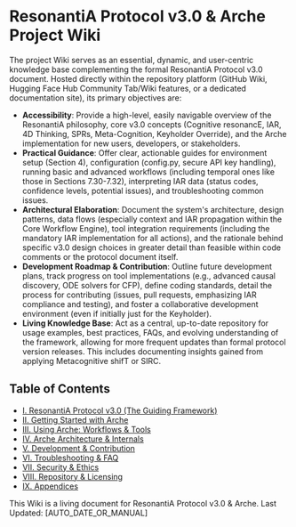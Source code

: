 # ResonantiA Protocol v3.0 & Arche Project Wiki

<!--
Instruction for AI Assistant (e.g., Cursor) or Keyholder populating the Wiki:
This introductory text should be placed on the Wiki's main/home page or as a preface to the Wiki section.
It sets the stage for the entire documentation effort.
-->

The project Wiki serves as an essential, dynamic, and user-centric knowledge base complementing the formal ResonantiA Protocol v3.0 document. Hosted directly within the repository platform (GitHub Wiki, Hugging Face Hub Community Tab/Wiki features, or a dedicated documentation site), its primary objectives are:

*   **Accessibility**: Provide a high-level, easily navigable overview of the ResonantiA philosophy, core v3.0 concepts (Cognitive resonancE, IAR, 4D Thinking, SPRs, Meta-Cognition, Keyholder Override), and the Arche implementation for new users, developers, or stakeholders.
*   **Practical Guidance**: Offer clear, actionable guides for environment setup (Section 4), configuration (config.py, secure API key handling), running basic and advanced workflows (including temporal ones like those in Sections 7.30-7.32), interpreting IAR data (status codes, confidence levels, potential issues), and troubleshooting common issues.
*   **Architectural Elaboration**: Document the system's architecture, design patterns, data flows (especially context and IAR propagation within the Core Workflow Engine), tool integration requirements (including the mandatory IAR implementation for all actions), and the rationale behind specific v3.0 design choices in greater detail than feasible within code comments or the protocol document itself.
*   **Development Roadmap & Contribution**: Outline future development plans, track progress on tool implementations (e.g., advanced causal discovery, ODE solvers for CFP), define coding standards, detail the process for contributing (issues, pull requests, emphasizing IAR compliance and testing), and foster a collaborative development environment (even if initially just for the Keyholder).
*   **Living Knowledge Base**: Act as a central, up-to-date repository for usage examples, best practices, FAQs, and evolving understanding of the framework, allowing for more frequent updates than formal protocol version releases. This includes documenting insights gained from applying Metacognitive shifT or SIRC.

## Table of Contents

*   [I. ResonantiA Protocol v3.0 (The Guiding Framework)](./01_ResonantiA_Protocol_v3_0/README.md)
*   [II. Getting Started with Arche](./02_Getting_Started_with_Arche/README.md)
*   [III. Using Arche: Workflows & Tools](./03_Using_Arche_Workflows_And_Tools/README.md)
*   [IV. Arche Architecture & Internals](./04_Arche_Architecture_And_Internals/README.md)
*   [V. Development & Contribution](./05_Development_And_Contribution/README.md)
*   [VI. Troubleshooting & FAQ](./06_Troubleshooting_And_FAQ/README.md)
*   [VII. Security & Ethics](./07_Security_And_Ethics/README.md)
*   [VIII. Repository & Licensing](./08_Repository_And_Licensing/README.md)
*   [IX. Appendices](./09_Appendices/README.md)

This Wiki is a living document for ResonantiA Protocol v3.0 & Arche.
Last Updated: [AUTO_DATE_OR_MANUAL] 